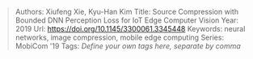 > Authors: Xiufeng Xie, Kyu-Han Kim
> Title: Source Compression with Bounded DNN Perception Loss for IoT Edge Computer Vision
> Year: 2019
> Url: https://doi.org/10.1145/3300061.3345448
> Keywords: neural networks, image compression, mobile edge computing
> Series: MobiCom '19
> Tags: *Define your own tags here, separate by comma*